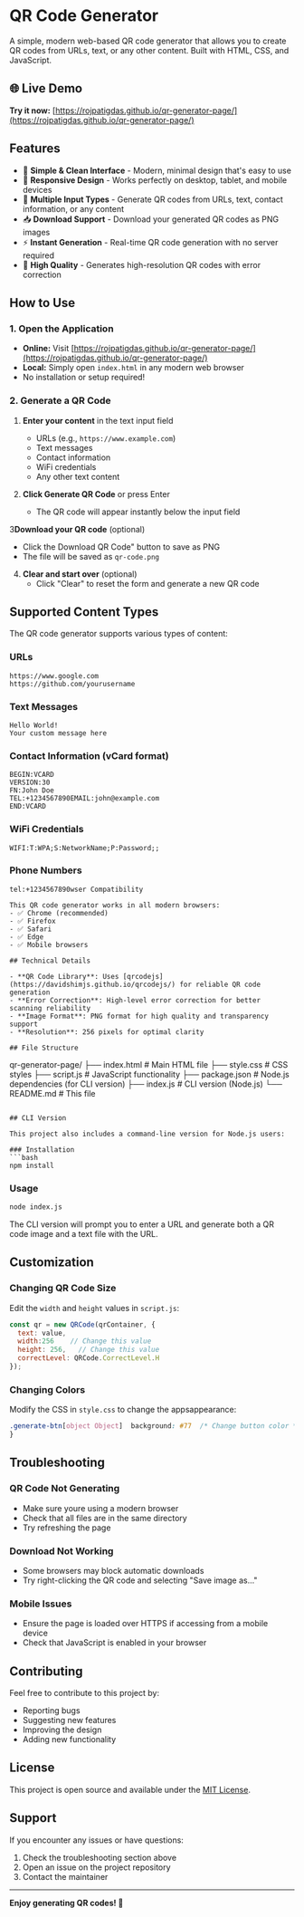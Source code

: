 # QR Code Generator

A simple, modern web-based QR code generator that allows you to create QR codes from URLs, text, or any other content. Built with HTML, CSS, and JavaScript.

## 🌐 Live Demo

**Try it now:** [https://rojpatigdas.github.io/qr-generator-page/](https://rojpatigdas.github.io/qr-generator-page/)

## Features

- 🎯 **Simple & Clean Interface** - Modern, minimal design that's easy to use
- 📱 **Responsive Design** - Works perfectly on desktop, tablet, and mobile devices
- 🔗 **Multiple Input Types** - Generate QR codes from URLs, text, contact information, or any content
- 📥 **Download Support** - Download your generated QR codes as PNG images
- ⚡ **Instant Generation** - Real-time QR code generation with no server required
- 🎨 **High Quality** - Generates high-resolution QR codes with error correction

## How to Use

### 1. Open the Application
- **Online:** Visit [https://rojpatigdas.github.io/qr-generator-page/](https://rojpatigdas.github.io/qr-generator-page/)
- **Local:** Simply open `index.html` in any modern web browser
- No installation or setup required!

### 2. Generate a QR Code
1. **Enter your content** in the text input field
   - URLs (e.g., `https://www.example.com`)
   - Text messages
   - Contact information
   - WiFi credentials
   - Any other text content

2. **Click Generate QR Code** or press Enter
   - The QR code will appear instantly below the input field

3**Download your QR code** (optional)
   - Click the Download QR Code" button to save as PNG
   - The file will be saved as `qr-code.png`

4. **Clear and start over** (optional)
   - Click "Clear" to reset the form and generate a new QR code

## Supported Content Types

The QR code generator supports various types of content:

### URLs
```
https://www.google.com
https://github.com/yourusername
```

### Text Messages
```
Hello World!
Your custom message here
```

### Contact Information (vCard format)
```
BEGIN:VCARD
VERSION:30
FN:John Doe
TEL:+1234567890EMAIL:john@example.com
END:VCARD
```

### WiFi Credentials
```
WIFI:T:WPA;S:NetworkName;P:Password;;
```

### Phone Numbers
```
tel:+1234567890wser Compatibility

This QR code generator works in all modern browsers:
- ✅ Chrome (recommended)
- ✅ Firefox
- ✅ Safari
- ✅ Edge
- ✅ Mobile browsers

## Technical Details

- **QR Code Library**: Uses [qrcodejs](https://davidshimjs.github.io/qrcodejs/) for reliable QR code generation
- **Error Correction**: High-level error correction for better scanning reliability
- **Image Format**: PNG format for high quality and transparency support
- **Resolution**: 256 pixels for optimal clarity

## File Structure

```
qr-generator-page/
├── index.html          # Main HTML file
├── style.css           # CSS styles
├── script.js           # JavaScript functionality
├── package.json        # Node.js dependencies (for CLI version)
├── index.js            # CLI version (Node.js)
└── README.md           # This file
```

## CLI Version

This project also includes a command-line version for Node.js users:

### Installation
```bash
npm install
```

### Usage
```bash
node index.js
```

The CLI version will prompt you to enter a URL and generate both a QR code image and a text file with the URL.

## Customization

### Changing QR Code Size
Edit the `width` and `height` values in `script.js`:
```javascript
const qr = new QRCode(qrContainer, {
  text: value,
  width:256    // Change this value
  height: 256,   // Change this value
  correctLevel: QRCode.CorrectLevel.H
});
```

### Changing Colors
Modify the CSS in `style.css` to change the appsappearance:
```css
.generate-btn[object Object]  background: #77  /* Change button color */
}
```

## Troubleshooting

### QR Code Not Generating
- Make sure youre using a modern browser
- Check that all files are in the same directory
- Try refreshing the page

### Download Not Working
- Some browsers may block automatic downloads
- Try right-clicking the QR code and selecting "Save image as..."

### Mobile Issues
- Ensure the page is loaded over HTTPS if accessing from a mobile device
- Check that JavaScript is enabled in your browser

## Contributing

Feel free to contribute to this project by:
- Reporting bugs
- Suggesting new features
- Improving the design
- Adding new functionality

## License

This project is open source and available under the [MIT License](LICENSE).

## Support

If you encounter any issues or have questions:
1. Check the troubleshooting section above
2. Open an issue on the project repository
3. Contact the maintainer

---

**Enjoy generating QR codes! 🎉**


